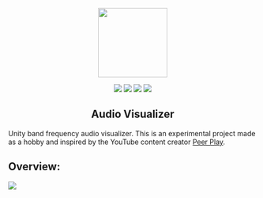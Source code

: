 <p align="center">
<img src="https://github.com/SlideZero/icons-logos/blob/main/Unity/unity-tab-square-white.png" width="140"/>
</p>

<p align="center">
<img src="https://img.shields.io/badge/Unity-2018.2.2-lightgrey"/> <img src="https://img.shields.io/badge/Template-Built--In-green"/> <img src="https://img.shields.io/badge/Feature-Audio-blue"/> <img src="https://img.shields.io/badge/Status-Experimental-red"/>
</p>

<h2 align="center">Audio Visualizer</h2>

Unity band frequency audio visualizer. This is an experimental project made as a hobby and inspired by the YouTube content creator [Peer Play](https://www.youtube.com/c/PeerPlay/videos).

## Overview:

<img src="https://zesdev-resources.s3.us-east-1.amazonaws.com/audio-visualizer.gif?response-content-disposition=inline&X-Amz-Security-Token=IQoJb3JpZ2luX2VjEAkaCXVzLWVhc3QtMiJIMEYCIQC%2Fhqsg2lrx6KUJZ9nPM26ehhBT00cLJBD9SGW2TnnspgIhAOUTRTjTxXcc%2Fc2BvH9DqUrijKu82Gu4fdvyzhYH4fVZKvYCCFIQABoMODM3ODMyNzczNTAxIgzCdtTesdxISFRNDqAq0wIHu%2F6BWrqtiFNoYgAgTXTE%2BvJdvJp5HPZV7S1cCf5mCJxJe8TKqkuJvqKyjWCmQwipxE41GoKzWkvksYlkeUYIqJbIhsImeFn0UOgbPtBECFk%2FG%2BRp0ZeZDdKo6C%2FjYIBCmWtSFMMBfIIM1b%2BNKlLlABMUXgJxOF3TcVkNY9v0wveeVoYifbc5gliVboyvIF2iG1DrgFLirX%2BeVwTdvKSA5GhfREPpPph86i8WSqV0zlGsxZXgk7vcgwoo2nym4pn6t%2F1GXlhs%2BY0RUBl8A%2FDrSF6xnC1hQSLiD9U8FguGjJpMoHKZ%2Fr5JNKf%2BwodxDzUUJ46hw57V%2BRxFz54k9lizd0IXmwXgQVO9qWJFS2ZDCS8jisXYtsa1Rx6nfXw0j%2FSrCXkXcMiQPklYUUMVXRWTEX6ubkW%2F66VRjW6it2tf7l55hAsM9SuH96p7nYVbsFzELa0wiaXQiQY6sgLEupIu1TeZkMX39lGrS1YLVGIrDSZCkK%2Bqqj0tG0hWdhZRtzG2mDS88oCX9z7wHkZ%2FtcrBSfZqztWeVUTOkEvagZwY68PdIgiFsa6ew52LVs1RSRwmcu3%2FxJxkXIFQH1C6HKNioaUrWgh7ovhNfsSNLzw7Q5E5M2avtYYyhKQeUVEjwCVQ6lg1Ihi4Wyf4g3y0FobsLeW1AMf6Mub6Z2NqzQov3BgyN2%2BAisw%2FZ8majKpX5qst%2BfMwMrRsapB445dr3%2B%2FpGvj8Pan8PquuOUNoO57imGvfIpCnUrx36n%2BBx9DldvjL6axXZjgRq3PNiVZKcvh9LsStvsyMgTfvX1LvqX%2Br%2BJTwy8X8vlJgbak6Ohn81E0wgKbOooOzlE0rOGhBsFJGLEQtrsHz%2BWS9gX0wi9A%3D&X-Amz-Algorithm=AWS4-HMAC-SHA256&X-Amz-Date=20210905T041317Z&X-Amz-SignedHeaders=host&X-Amz-Expires=300&X-Amz-Credential=ASIA4GEVZR56YELD2UPI%2F20210905%2Fus-east-1%2Fs3%2Faws4_request&X-Amz-Signature=950465e7283f42d2e0172de63632e15df6af9e2e2d7548c3c3a78a330585d5ae"/>
